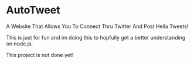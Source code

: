 # AutoTweet
A Website That Allows You To Connect Thru Twitter And Post Hella Tweets!

This is just for fun and im doing this to hopfully get a better understanding on node.js.

This project is not done yet!
